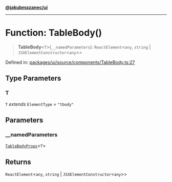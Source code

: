 [**@jakubmazanec/ui**](../README.md)

---

# Function: TableBody()

> **TableBody**\<`T`\>(`__namedParameters`): `ReactElement`\<`any`, `string` \|
> `JSXElementConstructor`\<`any`\>\>

Defined in:
[packages/ui/source/components/TableBody.ts:27](https://github.com/jakubmazanec/tools/blob/74fa88a6249b3d486436ae7655f4962bc4a86e11/packages/ui/source/components/TableBody.ts#L27)

## Type Parameters

### T

`T` _extends_ `ElementType` = `"tbody"`

## Parameters

### \_\_namedParameters

[`TableBodyProps`](../type-aliases/TableBodyProps.md)\<`T`\>

## Returns

`ReactElement`\<`any`, `string` \| `JSXElementConstructor`\<`any`\>\>

